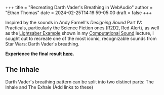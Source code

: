 +++
title = "Recreating Darth Vader's Breathing in WebAudio"
author = "Ethan Thomas"
date = 2024-02-25T14:16:59-05:00
draft = false
+++

Inspired by the sounds in Andy Farnell's _Designing Sound_ Part IV: Practicals, particularly the Science Fiction ones (R2D2, Red Alert), as well as the [Lightsaber Example](https://youtu.be/9DqBNDHKFC4?feature=shared) shown in my [Computational Sound](https://www.marksantolucito.com/COMS3430/spring2024/) lecture, I sought out to recreate one of the most iconic, recognizable sounds from Star Wars: Darth Vader's breathing.

**Experience the final result [here](https://sound.ethanmt.com/hw3/).**

## The Inhale

Darth Vader's breathing pattern can be split into two distinct parts: The Inhale and The Exhale (Add links to these)

